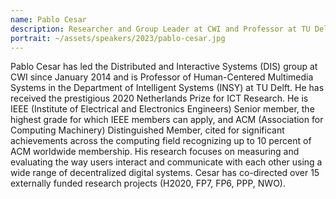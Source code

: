 ```yaml
---
name: Pablo Cesar
description: Researcher and Group Leader at CWI and Professor at TU Delft
portrait: ~/assets/speakers/2023/pablo-cesar.jpg
---
```


Pablo Cesar has led the Distributed and Interactive Systems (DIS) group at CWI since January 2014 and is Professor of Human-Centered Multimedia Systems in the Department of Intelligent Systems (INSY) at TU Delft. He has received the prestigious 2020 Netherlands Prize for ICT Research. He is IEEE (Institute of Electrical and Electronics Engineers) Senior member, the highest grade for which IEEE members can apply, and ACM (Association for Computing Machinery) Distinguished Member, cited for significant achievements across the computing field recognizing up to 10 percent of ACM worldwide membership. His research focuses on measuring and evaluating the way users interact and communicate with each other using a wide range of decentralized digital systems. Cesar has co-directed over 15 externally funded research projects (H2020, FP7, FP6, PPP, NWO).
